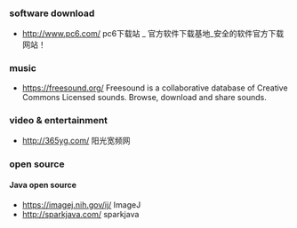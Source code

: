 ### software download
- http://www.pc6.com/  pc6下载站 _ 官方软件下载基地_安全的软件官方下载网站！
  
### music
- https://freesound.org/  Freesound is a collaborative database of Creative Commons Licensed sounds. Browse, download and share sounds.
  
### video & entertainment
- http://365yg.com/  阳光宽频网

### open source
#### Java open source
- https://imagej.nih.gov/ij/  ImageJ
- http://sparkjava.com/  sparkjava
